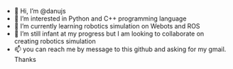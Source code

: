 - 👋 Hi, I’m @danujs
- 👀 I’m interested in Python and C++ programming language 
- 🌱 I’m currently learning robotics simulation on Webots and ROS
- 💞️ I’m still infant at my progress but I am looking to collaborate on creating robotics simulation
- 📫 you can reach me by message to this github and asking for my gmail. Thanks

<!---
danujs/danujs is a ✨ special ✨ repository because its `README.md` (this file) appears on your GitHub profile.
You can click the Preview link to take a look at your changes.
--->
